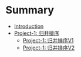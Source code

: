# Summary

* [Introduction](README.md)
* [Project-1: 归并排序](project-1/README.md)
    * [Project-1: 归并排序V1](project-1/v1.md)
    * [Project-1: 归并排序V2](project-1/v2.md)

